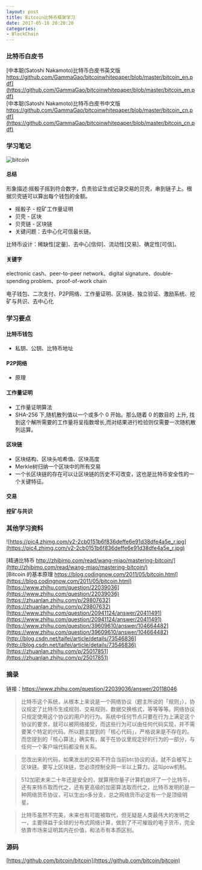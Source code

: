 ```yaml
---
layout: post
title: Bitcoin比特币框架学习
date: 2017-05-18 20:20:20
categories:
- BlockChain
---
```


### 比特币白皮书

[中本聪(Satoshi Nakamoto)比特币白皮书英文版 https://github.com/GammaGao/bitcoinwhitepaper/blob/master/bitcoin_en.pdf](https://github.com/GammaGao/bitcoinwhitepaper/blob/master/bitcoin_en.pdf)  
[中本聪(Satoshi Nakamoto)比特币白皮书中文版 https://github.com/GammaGao/bitcoinwhitepaper/blob/master/bitcoin_cn.pdf](https://github.com/GammaGao/bitcoinwhitepaper/blob/master/bitcoin_cn.pdf)  

### 学习笔记

![bitcoin](http://junwang.me/images/posts/2017-05-18-bitcoin.png)

#### 总结

形象描述:摇骰子摇到符合数字，负责验证生成记录交易的贝壳，串到链子上。根据贝壳链可以算出每个钱包的金额。
- 摇骰子 - 挖矿工作量证明
- 贝壳 - 区块
- 贝壳链 - 区块链
- 关键问题：去中心化可信最长链。

比特币设计：稀缺性[定量]、去中心[信仰]、流动性[交易]、确定性[可信]。

#### 关键字

electronic cash、peer-to-peer network、digital signature、double-spending problem、proof-of-work chain

电子钱包、二次支付、P2P网络、工作量证明、区块链、独立验证、激励系统、挖矿与共识、去中心化

### 学习要点

#### 比特币钱包 

- 私钥、公钥、比特币地址

#### P2P网络

- 原理

#### 工作量证明

- 工作量证明算法
- SHA-256 下,随机散列值以一个或多个 0 开始。那么随着 0 的数目的 上升, 找到这个解所需要的工作量将呈指数增长,而对结果进行检验则仅需要一次随机散列运算。

#### 区块链

- 区块结构、区块头哈希值、区块高度
- Merkle树归纳一个区块中的所有交易
- 一个长区块链的存在可以让区块链的历史不可改变，这也是比特币安全性的一个关键特征。

#### 交易

#### 挖矿与共识

### 其他学习资料

![https://pic4.zhimg.com/v2-2cb0151b6f836deffe6e91d38dfe4a5e_r.jpg](https://pic4.zhimg.com/v2-2cb0151b6f836deffe6e91d38dfe4a5e_r.jpg)  

[精通比特币 http://zhibimo.com/read/wang-miao/mastering-bitcoin/](http://zhibimo.com/read/wang-miao/mastering-bitcoin/)  
[Bitcoin 的基本原理 https://blog.codingnow.com/2011/05/bitcoin.html](https://blog.codingnow.com/2011/05/bitcoin.html)  
[https://www.zhihu.com/question/22039036](https://www.zhihu.com/question/22039036)  
[https://zhuanlan.zhihu.com/p/29807632](https://zhuanlan.zhihu.com/p/29807632)  
[https://www.zhihu.com/question/20941124/answer/20411491](https://www.zhihu.com/question/20941124/answer/20411491)  
[https://www.zhihu.com/question/39609610/answer/104664482](https://www.zhihu.com/question/39609610/answer/104664482)  
[http://blog.csdn.net/taifei/article/details/73546836](http://blog.csdn.net/taifei/article/details/73546836)  
[https://zhuanlan.zhihu.com/p/25017851](https://zhuanlan.zhihu.com/p/25017851)  

### 摘录
链接：https://www.zhihu.com/question/22039036/answer/20118046

> 比特币这个系统，从根本上来说是一个网络协议（题主所说的「规则」），协议规定了比特币生成规则、交易规则、数据交换格式，等等等等。网络协议只规定使用这个协议的用户的行为。系统中任何节点只要在行为上满足这个协议的要求，就可以被网络接受，而这些行为可以由任何代码实现，并不需要某个特定的代码。所以题主提到的「核心代码」，严格说来是不存在的。而您提到的「核心算法」确实有，属于在协议里规定好的行为的一部分，与任何一个客户端代码都没有关系。

> 您改出来的代码，如果发出的交易不符合当前btc协议的话，就不会被写上区块链。要写上区块链，您必须控制全网一半以上算力。这叫pow机制。

> 512加密未来二十年还是安全的，就算用你量子计算机崩坏了一个比特币，还有来特币取而代之，还有更高级的加密算法取而代之，比特币发明的是一种网络货币协议，可以生出n多分支，总之网络货币必定有一个是顶级明星。

> 比特币虽然不完美，未来也有可能被取代，但无疑是人类最伟大的发明之一，主要得益于全球的分布式网络计算，做到了不可摧毁的电子货币，完全依靠市场来证明其内在价值，和法币有本质区别。


### 源码

[https://github.com/bitcoin/bitcoin](https://github.com/bitcoin/bitcoin)  
